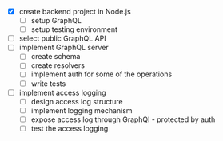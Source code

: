 - [x] create backend project in Node.js
	- [ ] setup GraphQL
	- [ ] setup testing environment
- [ ] select public GraphQL API
- [ ] implement GraphQL server
	- [ ] create schema
	- [ ] create resolvers
	- [ ] implement auth for some of the operations
	- [ ] write tests
- [ ] implement access logging
	- [ ] design access log structure
	- [ ] implement logging mechanism
	- [ ] expose access log through GraphQl - protected by auth
	- [ ] test the access logging